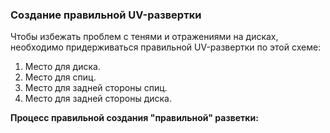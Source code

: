 ### Создание правильной UV-развертки
Чтобы избежать проблем с тенями и отражениями на дисках, необходимо придерживаться правильной UV-развертки по этой схеме:
  1. Место для диска.
  2. Место для спиц.
  3. Место для задней стороны спиц.
  4. Место для задней стороны диска.

**Процесс правильной создания "правильной" разветки:**
